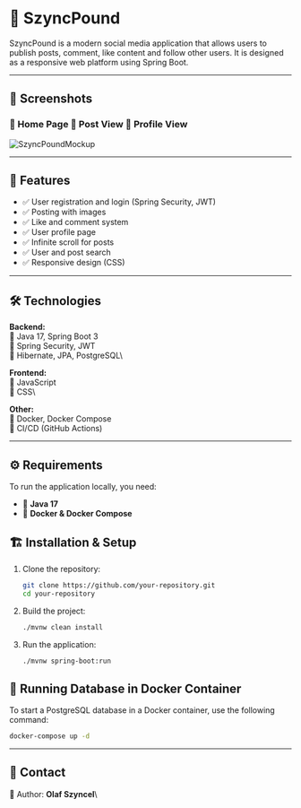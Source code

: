 # 📌 SzyncPound

SzyncPound is a modern social media application that allows users to publish posts, comment, like content and follow other users. It is designed as a responsive web platform using Spring Boot.

---

## 📸 Screenshots

### 🔹 Home Page 🔹 Post View 🔹 Profile View

![SzyncPoundMockup](https://github.com/user-attachments/assets/97b6ecf2-2509-44cf-b1f4-bf485fc094fe)

---

## 🚀 Features

- ✅ User registration and login (Spring Security, JWT)
- ✅ Posting with images
- ✅ Like and comment system
- ✅ User profile page
- ✅ Infinite scroll for posts
- ✅ User and post search
- ✅ Responsive design (CSS)

---

## 🛠️ Technologies

**Backend:**\
🔹 Java 17, Spring Boot 3\
🔹 Spring Security, JWT\
🔹 Hibernate, JPA, PostgreSQL\

**Frontend:**\
🔹 JavaScript\
🔹 CSS\

**Other:**\
🔹 Docker, Docker Compose\
🔹 CI/CD (GitHub Actions)

---

## ⚙️ Requirements

To run the application locally, you need:

- 📌 **Java 17**
- 📌 **Docker & Docker Compose**


## 🏗️ Installation & Setup

1. Clone the repository:
   ```sh
   git clone https://github.com/your-repository.git
   cd your-repository
   ```
2. Build the project:
   ```sh
   ./mvnw clean install
   ```
3. Run the application:
   ```sh
   ./mvnw spring-boot:run
   ```

## 🐳 Running Database in Docker Container

To start a PostgreSQL database in a Docker container, use the following command:

```sh
docker-compose up -d
```

---

## 🔗 Contact

📩 Author: **Olaf Szyncel**\

